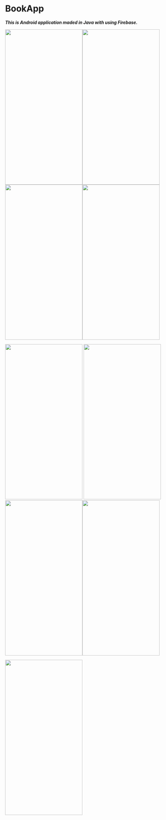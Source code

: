 # **BookApp**
***This is Android application maded in Java with using Firebase.***

<img src="https://user-images.githubusercontent.com/64974812/217098302-5c3c52a5-3ae2-4ad0-9c7f-9fa3abaf5df7.png" width="250" height="500"><img src="https://user-images.githubusercontent.com/64974812/217098581-44a66d1a-0e78-4dea-8ba8-9ceb859a4df3.png" width="250" height="500"><img src="https://user-images.githubusercontent.com/64974812/217098600-b186d06f-5ffe-4f78-b6fd-1b512a7018d4.png" width="250" height="500"><img src="https://user-images.githubusercontent.com/64974812/217098616-acc91558-3549-4e2f-9f20-d2c96bfbbd63.png" width="250" height="500">

<img src="https://user-images.githubusercontent.com/64974812/217098988-014542ed-2cfe-479d-a0da-f20d5896ac36.png" width="250" height="500"> <img src="https://user-images.githubusercontent.com/64974812/217098994-ead637cf-f98e-404c-b9ee-88162ed54d95.png" width="250" height="500"><img src="https://user-images.githubusercontent.com/64974812/217099004-496458c0-30ee-4c26-80df-457f1ae1270a.png" width="250" height="500"><img src="https://user-images.githubusercontent.com/64974812/217099011-df4d59e0-a63a-48e9-847f-bac1dd87c364.png" width="250" height="500">

<img src="https://user-images.githubusercontent.com/64974812/217099025-4768675c-0eff-45eb-8318-072ad2b785f3.png" width="250" height="500">

